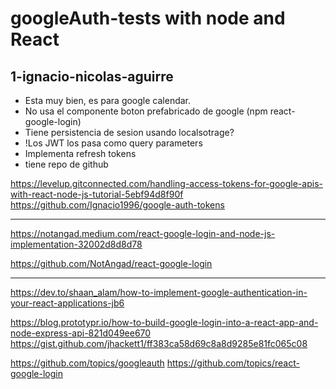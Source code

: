 # googleAuth-tests with node and React

## 1-ignacio-nicolas-aguirre
- Esta muy bien, es para google calendar. 
- No usa el componente boton prefabricado de google (npm  react-google-login)
- Tiene persistencia de sesion usando localsotrage?
- !Los JWT los pasa como query parameters
- Implementa refresh tokens
- tiene repo de github


https://levelup.gitconnected.com/handling-access-tokens-for-google-apis-with-react-node-js-tutorial-5ebf94d8f90f
https://github.com/Ignacio1996/google-auth-tokens

--------------------------------------
https://notangad.medium.com/react-google-login-and-node-js-implementation-32002d8d8d78

https://github.com/NotAngad/react-google-login

--------------------------------------



https://dev.to/shaan_alam/how-to-implement-google-authentication-in-your-react-applications-jb6

https://blog.prototypr.io/how-to-build-google-login-into-a-react-app-and-node-express-api-821d049ee670
https://gist.github.com/jhackett1/ff383ca58d69c8a8d9285e81fc065c08

https://github.com/topics/googleauth
https://github.com/topics/react-google-login







